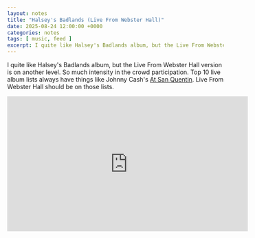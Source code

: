 ```yaml
---
layout: notes
title: "Halsey's Badlands (Live From Webster Hall)"
date: 2025-08-24 12:00:00 +0000
categories: notes
tags: [ music, feed ]
excerpt: I quite like Halsey's Badlands album, but the Live From Webster Hall version is on another level. So much intensity in the crowd participation.
---
```


I quite like Halsey's Badlands album, but the Live From Webster Hall version is on another level. So much intensity in
the crowd participation. Top 10 live album lists always have things like Johnny
Cash's [At San Quentin](https://en.wikipedia.org/wiki/At_San_Quentin). Live From Webster Hall should be on those lists.

<iframe width="560" height="315" src="https://www.youtube.com/embed/videoseries?si=ftfGROBIql7JHtXG&amp;list=PLXkYU9X6yyt1yrOoL2BEPjMnLDCbAm2IW" title="YouTube video player" frameborder="0" allow="accelerometer; autoplay; clipboard-write; encrypted-media; gyroscope; picture-in-picture; web-share" referrerpolicy="strict-origin-when-cross-origin" allowfullscreen></iframe>
